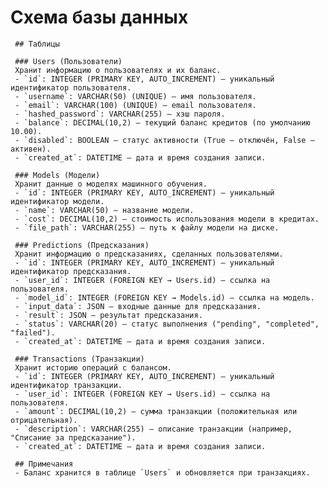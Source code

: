 # Схема базы данных

     ## Таблицы

     ### Users (Пользователи)
     Хранит информацию о пользователях и их баланс.
     - `id`: INTEGER (PRIMARY KEY, AUTO_INCREMENT) — уникальный идентификатор пользователя.
     - `username`: VARCHAR(50) (UNIQUE) — имя пользователя.
     - `email`: VARCHAR(100) (UNIQUE) — email пользователя.
     - `hashed_password`: VARCHAR(255) — хэш пароля.
     - `balance`: DECIMAL(10,2) — текущий баланс кредитов (по умолчанию 10.00).
     - `disabled`: BOOLEAN — статус активности (True — отключён, False — активен).
     - `created_at`: DATETIME — дата и время создания записи.

     ### Models (Модели)
     Хранит данные о моделях машинного обучения.
     - `id`: INTEGER (PRIMARY KEY, AUTO_INCREMENT) — уникальный идентификатор модели.
     - `name`: VARCHAR(50) — название модели.
     - `cost`: DECIMAL(10,2) — стоимость использования модели в кредитах.
     - `file_path`: VARCHAR(255) — путь к файлу модели на диске.

     ### Predictions (Предсказания)
     Хранит информацию о предсказаниях, сделанных пользователями.
     - `id`: INTEGER (PRIMARY KEY, AUTO_INCREMENT) — уникальный идентификатор предсказания.
     - `user_id`: INTEGER (FOREIGN KEY → Users.id) — ссылка на пользователя.
     - `model_id`: INTEGER (FOREIGN KEY → Models.id) — ссылка на модель.
     - `input_data`: JSON — входные данные для предсказания.
     - `result`: JSON — результат предсказания.
     - `status`: VARCHAR(20) — статус выполнения ("pending", "completed", "failed").
     - `created_at`: DATETIME — дата и время создания записи.

     ### Transactions (Транзакции)
     Хранит историю операций с балансом.
     - `id`: INTEGER (PRIMARY KEY, AUTO_INCREMENT) — уникальный идентификатор транзакции.
     - `user_id`: INTEGER (FOREIGN KEY → Users.id) — ссылка на пользователя.
     - `amount`: DECIMAL(10,2) — сумма транзакции (положительная или отрицательная).
     - `description`: VARCHAR(255) — описание транзакции (например, "Списание за предсказание").
     - `created_at`: DATETIME — дата и время создания записи.

     ## Примечания
     - Баланс хранится в таблице `Users` и обновляется при транзакциях.